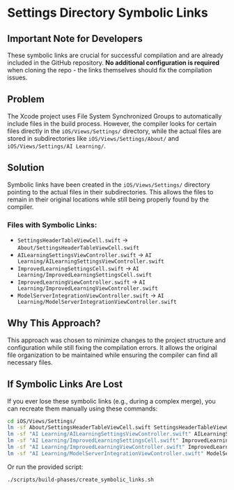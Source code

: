 # Settings Directory Symbolic Links

## Important Note for Developers
These symbolic links are crucial for successful compilation and are already included in the GitHub repository. **No additional configuration is required** when cloning the repo - the links themselves should fix the compilation issues.

## Problem
The Xcode project uses File System Synchronized Groups to automatically include files in the build process. However, the compiler looks for certain files directly in the `iOS/Views/Settings/` directory, while the actual files are stored in subdirectories like `iOS/Views/Settings/About/` and `iOS/Views/Settings/AI Learning/`.

## Solution
Symbolic links have been created in the `iOS/Views/Settings/` directory pointing to the actual files in their subdirectories. This allows the files to remain in their original locations while still being properly found by the compiler.

### Files with Symbolic Links:
- `SettingsHeaderTableViewCell.swift` → `About/SettingsHeaderTableViewCell.swift`
- `AILearningSettingsViewController.swift` → `AI Learning/AILearningSettingsViewController.swift`
- `ImprovedLearningSettingsCell.swift` → `AI Learning/ImprovedLearningSettingsCell.swift`
- `ImprovedLearningViewController.swift` → `AI Learning/ImprovedLearningViewController.swift`
- `ModelServerIntegrationViewController.swift` → `AI Learning/ModelServerIntegrationViewController.swift`

## Why This Approach?
This approach was chosen to minimize changes to the project structure and configuration while still fixing the compilation errors. It allows the original file organization to be maintained while ensuring the compiler can find all necessary files.

## If Symbolic Links Are Lost
If you ever lose these symbolic links (e.g., during a complex merge), you can recreate them manually using these commands:

```bash
cd iOS/Views/Settings/
ln -sf About/SettingsHeaderTableViewCell.swift SettingsHeaderTableViewCell.swift
ln -sf "AI Learning/AILearningSettingsViewController.swift" AILearningSettingsViewController.swift
ln -sf "AI Learning/ImprovedLearningSettingsCell.swift" ImprovedLearningSettingsCell.swift
ln -sf "AI Learning/ImprovedLearningViewController.swift" ImprovedLearningViewController.swift
ln -sf "AI Learning/ModelServerIntegrationViewController.swift" ModelServerIntegrationViewController.swift
```

Or run the provided script:
```bash
./scripts/build-phases/create_symbolic_links.sh
```
